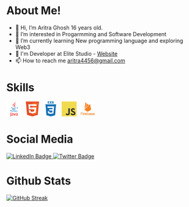# About Me!
- 👋 Hi, I’m Aritra Ghosh 16 years old.
- 👀 I’m interested in Progarmming and Software Development
- 🌱 I’m currently learning New programming language and exploring Web3
- 🤝 I'm Developer at Elite Studio - <a href="https://elitestudioo.weebly.com/" target="_blank">Website</a>
- 📫 How to reach me aritra4456@gmail.com
# Skills
<div>
  <img src="https://github.com/devicons/devicon/blob/master/icons/java/java-original-wordmark.svg" title="Java" alt="Java" width="40" height="40"/>&nbsp;
  <img src="https://github.com/devicons/devicon/blob/master/icons/html5/html5-original.svg" title="HTML5" alt="HTML" width="40" height="40"/>&nbsp;
  <img src="https://github.com/devicons/devicon/blob/master/icons/css3/css3-plain-wordmark.svg"  title="CSS3" alt="CSS" width="40" height="40"/>&nbsp;
  <img src="https://github.com/devicons/devicon/blob/master/icons/javascript/javascript-original.svg" title="JavaScript" alt="JavaScript" width="40" height="40"/>&nbsp;
  <img src="https://github.com/devicons/devicon/blob/master/icons/firebase/firebase-plain-wordmark.svg" title="Firebase" alt="Firebase" width="40" height="40"/>&nbsp;
  
  # Social Media
<a href="https://www.linkedin.com/in/aritra-ghosh-68851a261/">
    <img src="https://img.shields.io/badge/LinkedIn-blue?style=for-the-badge&logo=linkedin&logoColor=white" alt="LinkedIn Badge"/>
  </a>
  
  <a href="https://twitter.com/Cyco_Programmer">
    <img src="https://img.shields.io/badge/Twitter-blue?style=for-the-badge&logo=twitter&logoColor=white" alt="Twitter Badge"/>
  </a>
  
 
  # Github Stats
  [![GitHub Streak](http://github-readme-streak-stats.herokuapp.com?user=cyco-programmer)](https://git.io/streak-stats)
